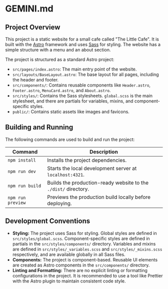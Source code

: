 # GEMINI.md

## Project Overview

This project is a static website for a small cafe called "The Little Cafe". It is built with the [Astro](https://astro.build/) framework and uses [Sass](https://sass-lang.com/) for styling. The website has a simple structure with a menu and an about section.

The project is structured as a standard Astro project:
- `src/pages/index.astro`: The main entry point of the website.
- `src/layouts/BaseLayout.astro`: The base layout for all pages, including the header and footer.
- `src/components/`: Contains reusable components like `Header.astro`, `Footer.astro`, `MenuCard.astro`, and `About.astro`.
- `src/styles/`: Contains the Sass stylesheets. `global.scss` is the main stylesheet, and there are partials for variables, mixins, and component-specific styles.
- `public/`: Contains static assets like images and favicons.

## Building and Running

The following commands are used to build and run the project:

| Command | Description |
|---|---|
| `npm install` | Installs the project dependencies. |
| `npm run dev` | Starts the local development server at `localhost:4321`. |
| `npm run build` | Builds the production-ready website to the `./dist/` directory. |
| `npm run preview` | Previews the production build locally before deploying. |

## Development Conventions

- **Styling:** The project uses Sass for styling. Global styles are defined in `src/styles/global.scss`. Component-specific styles are defined in partials in the `src/styles/components/` directory. Variables and mixins are defined in `src/styles/_variables.scss` and `src/styles/_mixins.scss` respectively, and are available globally in all Sass files.
- **Components:** The project is component-based. Reusable UI elements are created as Astro components in the `src/components/` directory.
- **Linting and Formatting:** There are no explicit linting or formatting configurations in the project. It is recommended to use a tool like Prettier with the Astro plugin to maintain consistent code style.
